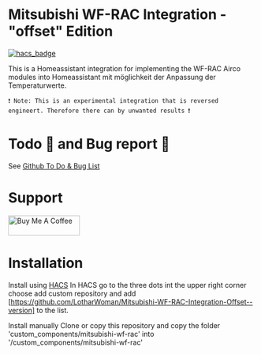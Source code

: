 # Mitsubishi WF-RAC Integration - "offset" Edition

[![hacs_badge](https://img.shields.io/badge/HACS-Custom-41BDF5.svg?style=for-the-badge)](https://github.com/hacs/integration)

This is a Homeassistant integration for implementing the WF-RAC Airco modules into Homeassistant mit möglichkeit der Anpassung der Temperaturwerte.

`❗ Note: This is an experimental integration that is reversed engineert. Therefore there can by unwanted results ❗`

# Todo 📃 and Bug report 🐞

See [Github To Do & Bug List](https://github.com/jeatheak/Mitsubishi-WF-RAC-Integration/issues)

# Support

<a href="https://www.buymeacoffee.com/jeatheak" target="_blank"><img src="https://cdn.buymeacoffee.com/buttons/v2/default-yellow.png" alt="Buy Me A Coffee" style="height: 40px !important;width: 145px !important;" ></a>

# Installation

Install using [HACS](https://hacs.xyz)
In HACS go to the three dots int the upper right corner choose add custom repository and add [https://github.com/LotharWoman/Mitsubishi-WF-RAC-Integration-Offset--version] to the list.

Install manually
Clone or copy this repository and copy the folder 'custom_components/mitsubishi-wf-rac' into '/custom_components/mitsubishi-wf-rac'
